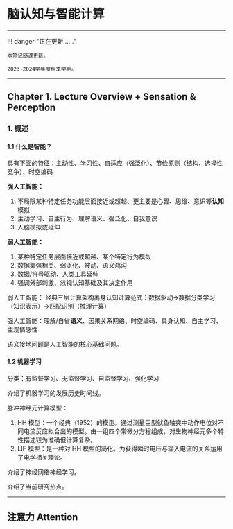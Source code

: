 # 脑认知与智能计算

---

!!! danger "正在更新……"

    本笔记随课更新。

    2023-2024学年度秋季学期。

---

## Chapter 1. Lecture Overview + Sensation & Perception

### 1. 概述

#### 1.1 什么是智能？

具有下面的特征：主动性、学习性、自适应（强泛化）、节俭原则（结构、选择性竞争）、时空编码

**强人工智能：**

1. 不局限某种特定任务功能层面接近或超越、更主要是心智、思维、意识等**认知**模拟
2. 主动学习、自主行为、理解语义、强泛化、自我意识
3. 人脑模拟或延伸

**弱人工智能：**

1. 某种特定任务层面接近或超越、某个特定行为模拟
2. 数据集强相关、弱泛化、被动、语义鸿沟
3. 数据/符号驱动、人类工具延伸
4. 强调外部刺激、忽视认知基础及其决定作用

弱人工智能：
经典三层计算架构离身认知计算范式：数据驱动->数据分类学习（知识表示）->匹配识别（推理计算）

强人工智能：理解/自省**语义**、因果关系网络、时空编码、具身认知、自主学习、主观情感性

语义接地问题是人工智能的核心基础问题。

#### 1.2 机器学习

分类：有监督学习、无监督学习、自监督学习、强化学习

介绍了机器学习的发展历史时间线。

脉冲神经元计算模型：

1. HH 模型：一个经典（1952）的模型。通过测量巨型鱿鱼轴突中动作电位对不同电流反应拟合出的模型。由一组四个常微分方程组成，对生物神经元多个特性描述较为准确但计算复杂。
2. LIF 模型：是一种对 HH 模型的简化。为获得瞬时电压与输入电流的关系运用了电学相关理论。

介绍了神经网络神经学习。

介绍了当前研究热点。

---

## 注意力 Attention
